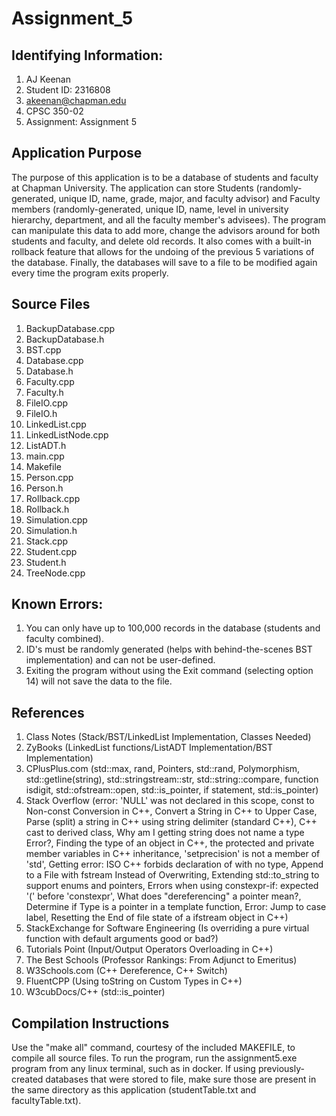 # Assignment_5

## Identifying Information:
1. AJ Keenan
1. Student ID: 2316808
1. akeenan@chapman.edu
1. CPSC 350-02
1. Assignment: Assignment 5

## Application Purpose
The purpose of this application is to be a database of students and faculty at Chapman University. The application can store Students (randomly-generated, unique ID, name, grade, major, and faculty advisor) and Faculty members (randomly-generated, unique ID, name, level in university hierarchy, department, and all the faculty member's advisees). The program can manipulate this data to add more, change the advisors around for both students and faculty, and delete old records. It also comes with a built-in rollback feature that allows for the undoing of the previous 5 variations of the database. Finally, the databases will save to a file to be modified again every time the program exits properly.

## Source Files
1. BackupDatabase.cpp
1. BackupDatabase.h
1. BST.cpp
1. Database.cpp
1. Database.h
1. Faculty.cpp
1. Faculty.h
1. FileIO.cpp
1. FileIO.h
1. LinkedList.cpp
1. LinkedListNode.cpp
1. ListADT.h
1. main.cpp
1. Makefile
1. Person.cpp
1. Person.h
1. Rollback.cpp
1. Rollback.h
1. Simulation.cpp
1. Simulation.h
1. Stack.cpp
1. Student.cpp
1. Student.h
1. TreeNode.cpp

## Known Errors:
1. You can only have up to 100,000 records in the database (students and faculty combined).
1. ID's must be randomly generated (helps with behind-the-scenes BST implementation) and can not be user-defined.
1. Exiting the program without using the Exit command (selecting option 14) will not save the data to the file.

## References
1. Class Notes (Stack/BST/LinkedList Implementation, Classes Needed)
1. ZyBooks (LinkedList functions/ListADT Implementation/BST Implementation)
1. CPlusPlus.com (std::max, rand, Pointers, std::rand, Polymorphism, std::getline(string), std::stringstream::str, std::string::compare, function isdigit, std::ofstream::open, std::is_pointer, if statement, std::is_pointer)
1. Stack Overflow (error: 'NULL' was not declared in this scope, const to Non-const Conversion in C++, Convert a String in C++ to Upper Case, Parse (split) a string in C++ using string delimiter (standard C++), C++ cast to derived class, Why am I getting string does not name a type Error?, Finding the type of an object in C++, the protected and private member variables in C++ inheritance, 'setprecision' is not a member of 'std', Getting error: ISO C++ forbids declaration of with no type, Append to a File with fstream Instead of Overwriting, Extending std::to_string to support enums and pointers, Errors when using constexpr-if: expected '(' before 'constexpr', What does "dereferencing" a pointer mean?, Determine if Type is a pointer in a template function, Error: Jump to case label, Resetting the End of file state of a ifstream object in C++)
1. StackExchange for Software Engineering (Is overriding a pure virtual function with default arguments good or bad?)
1. Tutorials Point (Input/Output Operators Overloading in C++)
1. The Best Schools (Professor Rankings: From Adjunct to Emeritus)
1. W3Schools.com (C++ Dereference, C++ Switch)
1. FluentCPP (Using toString on Custom Types in C++)
1. W3cubDocs/C++ (std::is_pointer)

## Compilation Instructions
Use the "make all" command, courtesy of the included MAKEFILE, to compile all source files. To run the program, run the assignment5.exe program from any linux terminal, such as in docker. If using previously-created databases that were stored to file, make sure those are present in the same directory as this application (studentTable.txt and facultyTable.txt).
